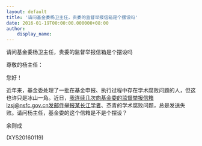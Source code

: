```yaml
---
layout: default
title: '请问基金委杨卫主任，贵委的监督举报信箱是个摆设吗'
date: 2016-01-19T00:00:00.000000+08:00
author:
    display_name: 
---
```


请问基金委杨卫主任，贵委的监督举报信箱是个摆设吗

尊敬的杨主任：

您好！

近年来，基金委处理了一批在基金申报、执行过程中存在学术腐败问题的人，但这也许只是冰山一角。近日，我连续几次向基金委的监督举报信箱lzsj@nsfc.gov.cn发邮件举报某长江学者、杰青的学术腐败问题，总是发送失败。请问杨主任，基金委的这个信箱是不是个摆设？

余则成

(XYS20160119)


